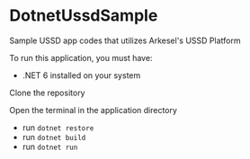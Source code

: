 # DotnetUssdSample
Sample USSD app codes that utilizes Arkesel's USSD Platform

To run this application, you must have:
- .NET 6 installed on your system

Clone the repository

Open the terminal in the application directory

- run `dotnet restore`
- run `dotnet build`
- run `dotnet run`
